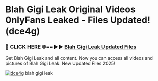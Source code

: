 # Blah Gigi Leak Original Videos 0nlyFans Leaked - Files Updated! (dce4g)

<h3>🔴 CLICK HERE 🌐==►► <a href="https://tinyurl.com/3hn5wdd3" rel="nofollow">Blah Gigi Leak Updated Files</a></h3>

Get Blah Gigi Leak and all content. Now you can access all videos and pictures of Blah Gigi Leak. New Updated Files 2025!

[![dce4g](https://i.imgur.com/4HnBqBT.gif)](https://tinyurl.com/3hn5wdd3)
blah gigi leak